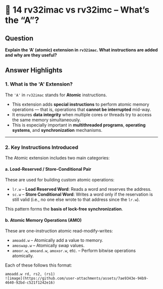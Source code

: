 # 🔄 14 rv32imac vs rv32imc – What’s the “A”?

## Question

**Explain the ‘A’ (atomic) extension in `rv32imac`. What instructions are added and why are they useful?**

## Answer Highlights

### 1. What is the 'A' Extension?

The `'A'` in `rv32imac` stands for **Atomic** instructions.

- This extension adds **special instructions** to perform atomic memory operations — that is, operations that **cannot be interrupted** mid-way.
- It ensures **data integrity** when multiple cores or threads try to access the same memory simultaneously.
- This is especially important in **multithreaded programs**, **operating systems**, and **synchronization** mechanisms.

---

### 2. Key Instructions Introduced

The Atomic extension includes two main categories:

#### a. Load-Reserved / Store-Conditional Pair
These are used for building custom atomic operations:

- `lr.w` – **Load Reserved Word**: Reads a word and reserves the address.
- `sc.w` – **Store Conditional Word**: Writes a word only if the reservation is still valid (i.e., no one else wrote to that address since the `lr.w`).

This pattern forms the **basis of lock-free synchronization**.

#### b. Atomic Memory Operations (AMO)
These are one-instruction atomic read-modify-writes:

- `amoadd.w` – Atomically add a value to memory.
- `amoswap.w` – Atomically swap values.
- `amoor.w`, `amoand.w`, `amoxor.w`, etc. – Perform bitwise operations atomically.

Each of these follows this format:

```assembly
amoadd.w rd, rs2, (rs1)
![image](https://github.com/user-attachments/assets/7ae9343e-94b9-4640-92bd-c521f1242e16)
